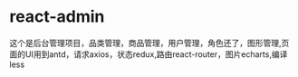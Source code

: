 # react-admin
这个是后台管理项目，品类管理，商品管理，用户管理，角色还了，图形管理,页面的UI用到antd，请求axios，状态redux,路由react-router，图片echarts,编译less
